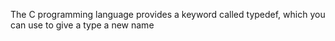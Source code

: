 The C programming language provides a keyword called typedef, which you can use to give a type a new name